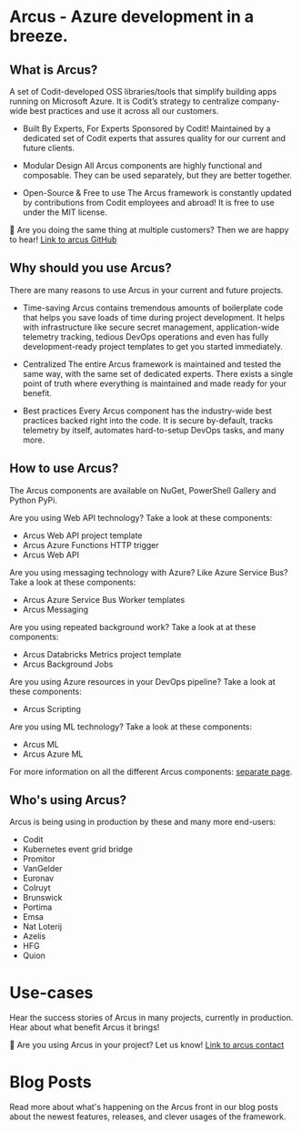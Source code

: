 # Arcus - Azure development in a breeze.

## What is Arcus?
A set of Codit-developed OSS libraries/tools that simplify building apps running on Microsoft Azure.
It is Codit’s strategy to centralize company-wide best practices and use it across all our customers.

* Built By Experts, For Experts
  Sponsored by Codit! Maintained by a dedicated set of Codit experts that assures quality for our current and future clients.

* Modular Design
  All Arcus components are highly functional and composable. They can be used separately, but they are better together.

* Open-Source & Free to use
  The Arcus framework is constantly updated by contributions from Codit employees and abroad!
  It is free to use under the MIT license.

🚩 Are you doing the same thing at multiple customers? Then we are happy to hear! [Link to arcus GitHub]()

## Why should you use Arcus?
There are many reasons to use Arcus in your current and future projects.

* Time-saving
  Arcus contains tremendous amounts of boilerplate code that helps you save loads of time during project development.
  It helps with infrastructure like secure secret management, application-wide telemetry tracking, tedious DevOps operations and even has fully development-ready project templates to get you started immediately.

* Centralized
  The entire Arcus framework is maintained and tested the same way, with the same set of dedicated experts. There exists a single point of truth where everything is maintained and made ready for your benefit.

* Best practices
  Every Arcus component has the industry-wide best practices backed right into the code. It is secure by-default, tracks telemetry by itself, automates hard-to-setup DevOps tasks, and many more.

## How to use Arcus?
The Arcus components are available on NuGet, PowerShell Gallery and Python PyPi.

Are you using Web API technology? Take a look at these components:
* Arcus Web API project template
* Arcus Azure Functions HTTP trigger
* Arcus Web API

Are you using messaging technology with Azure? Like Azure Service Bus? Take a look at these components:
* Arcus Azure Service Bus Worker templates
* Arcus Messaging

Are you using repeated background work? Take a look at at these components:
* Arcus Databricks Metrics project template
* Arcus Background Jobs

Are you using Azure resources in your DevOps pipeline? Take a look at these components:
* Arcus Scripting

Are you using ML technology? Take a look at these components:
* Arcus ML
* Arcus Azure ML

For more information on all the different Arcus components: [separate page]().

## Who's using Arcus?
Arcus is being using in production by these and many more end-users:

* Codit
* Kubernetes event grid bridge
* Promitor
* VanGelder
* Euronav
* Colruyt
* Brunswick
* Portima
* Emsa
* Nat Loterij
* Azelis
* HFG
* Quion

# Use-cases
Hear the success stories of Arcus in many projects, currently in production. Hear about what benefit Arcus it brings!

🚩  Are you using Arcus in your project? Let us know! [Link to arcus contact]()

# Blog Posts
Read more about what's happening on the Arcus front in our blog posts about the newest features, releases, and clever usages of the framework.